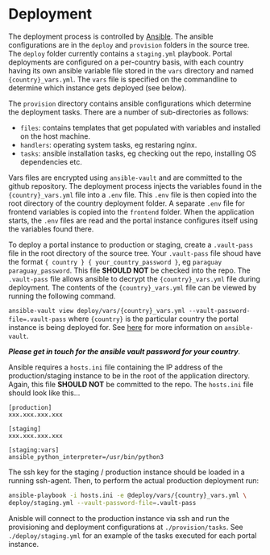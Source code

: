 # Deployment

The deployment process is controlled by [Ansible](https://www.ansible.com/). The ansible configurations are in the `deploy` and `provision` folders in the source tree. The `deploy` folder currently contains a `staging.yml` playbook. Portal deployments are configured on a per-country basis, with each country having its own ansible variable file stored in the `vars` directory and named `{country}_vars.yml`. The `vars` file is specified on the commandline to determine which instance gets deployed (see below).

The `provision` directory contains ansible configurations which determine the deployment tasks. There are a number of sub-directories as follows:

- `files`: contains templates that get populated with variables and installed on the host machine.
- `handlers`: operating system tasks, eg restaring nginx.
- `tasks`: ansible installation tasks, eg checking out the repo, installing OS dependencies etc.

Vars files are encrypted using `ansible-vault` and are committed to the github repository. The deployment process injects the variables found in the `{country}_vars.yml` file into a `.env` file. This `.env` file is then copied into the root directory of the country deployment folder. A separate `.env` file for frontend variables is copied into the `frontend` folder. When the application starts, the `.env` files are read and the portal instance configures itself using the variables found there.

To deploy a portal instance to production or staging, create a `.vault-pass` file in the root directory of the source tree. Your `.vault-pass` file shoud have the format `{ country } { your_country_password }`, eg `paraguay paraguay_password`. This file **SHOULD NOT** be checked into the repo. The `.vault-pass` file allows ansible to decrypt the `{country}_vars.yml` file during deployment. The contents of the `{country}_vars.yml` file can be viewed by running the following command.

`ansible-vault view deploy/vars/{country}_vars.yml --vault-password-file=.vault-pass` where `{country}` is the particular country the portal instance is being deployed for. See [here](https://docs.ansible.com/ansible/latest/user_guide/vault.html) for more information on `ansible-vault`.

**_Please get in touch for the ansible vault password for your country_**.

Ansible requires a `hosts.ini` file containing the IP address of the production/staging instance to be in the root of the application directory. Again, this file **SHOULD NOT** be committed to the repo. The `hosts.ini` file should look like this...

    [production]
    xxx.xxx.xxx.xxx

    [staging]
    xxx.xxx.xxx.xxx

    [staging:vars]
    ansible_python_interpreter=/usr/bin/python3

The ssh key for the staging / production instance should be loaded in a running ssh-agent. Then, to perform the actual production deployment run:

```bash
ansible-playbook -i hosts.ini -e @deploy/vars/{country}_vars.yml \
deploy/staging.yml --vault-password-file=.vault-pass
```

Anisble will connect to the production instance via ssh and run the provisioning and deployment configurations at `./provision/tasks`. See `./deploy/staging.yml` for an example of the tasks executed for each portal instance.
